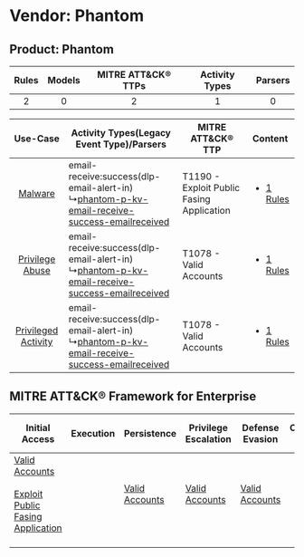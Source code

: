 Vendor: Phantom
===============
Product: Phantom
----------------
| Rules | Models | MITRE ATT&CK® TTPs | Activity Types | Parsers |
|:-----:|:------:|:------------------:|:--------------:|:-------:|
|   2   |   0    |         2          |       1        |    0    |

|    Use-Case    | Activity Types(Legacy Event Type)/Parsers    | MITRE ATT&CK® TTP    | Content    |
|:----:| ---- | ---- | ---- |
|    [Malware](../../../UseCases/uc_malware.md)    |  email-receive:success(dlp-email-alert-in)<br> ↳[phantom-p-kv-email-receive-success-emailreceived](Ps/pC_phantompkvemailreceivesuccessemailreceived.md)<br> | T1190 - Exploit Public Fasing Application<br> | [<ul><li>1 Rules</li></ul>](RM/r_m_phantom_phantom_Malware.md)    |
|     [Privilege Abuse](../../../UseCases/uc_privilege_abuse.md)     |  email-receive:success(dlp-email-alert-in)<br> ↳[phantom-p-kv-email-receive-success-emailreceived](Ps/pC_phantompkvemailreceivesuccessemailreceived.md)<br> | T1078 - Valid Accounts<br>    | [<ul><li>1 Rules</li></ul>](RM/r_m_phantom_phantom_Privilege_Abuse.md)     |
| [Privileged Activity](../../../UseCases/uc_privileged_activity.md) |  email-receive:success(dlp-email-alert-in)<br> ↳[phantom-p-kv-email-receive-success-emailreceived](Ps/pC_phantompkvemailreceivesuccessemailreceived.md)<br> | T1078 - Valid Accounts<br>    | [<ul><li>1 Rules</li></ul>](RM/r_m_phantom_phantom_Privileged_Activity.md) |

MITRE ATT&CK® Framework for Enterprise
--------------------------------------
| Initial Access                                                                                                                                            | Execution | Persistence                                                         | Privilege Escalation                                                | Defense Evasion                                                     | Credential Access | Discovery | Lateral Movement | Collection | Command and Control | Exfiltration | Impact |
| --------------------------------------------------------------------------------------------------------------------------------------------------------- | --------- | ------------------------------------------------------------------- | ------------------------------------------------------------------- | ------------------------------------------------------------------- | ----------------- | --------- | ---------------- | ---------- | ------------------- | ------------ | ------ |
| [Valid Accounts](https://attack.mitre.org/techniques/T1078)<br><br>[Exploit Public Fasing Application](https://attack.mitre.org/techniques/T1190)<br><br> |           | [Valid Accounts](https://attack.mitre.org/techniques/T1078)<br><br> | [Valid Accounts](https://attack.mitre.org/techniques/T1078)<br><br> | [Valid Accounts](https://attack.mitre.org/techniques/T1078)<br><br> |                   |           |                  |            |                     |              |        |